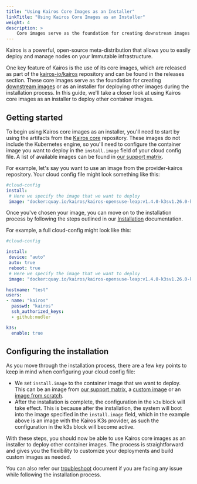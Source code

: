 ```yaml
---
title: "Using Kairos Core Images as an Installer"
linkTitle: "Using Kairos Core Images as an Installer"
weight: 4
description: > 
    Core images serve as the foundation for creating downstream images or as an installer for deploying other images during the installation process. In this guide, we'll take a closer look at using Kairos core images as an installer to deploy other container images.
---
```


Kairos is a powerful, open-source meta-distribution that allows you to easily deploy and manage nodes on your Immutable infrastructure.

One key feature of Kairos is the use of its core images, which are released as part of the [kairos-io/kairos](https://github.com/kairos-io/kairos) repository and can be found in the releases section. These core images serve as the foundation for creating [downstream images](/docs/advanced/customizing) or as an installer for deploying other images during the installation process. In this guide, we'll take a closer look at using Kairos core images as an installer to deploy other container images.

## Getting started

To begin using Kairos core images as an installer, you'll need to start by using the artifacts from the [Kairos core](https://github.com/kairos-io/kairos/releases) repository. These images do not include the Kubernetes engine, so you'll need to configure the container image you want to deploy in the `install.image` field of your cloud config file. A list of available images can be found in [our support matrix](/docs/reference/image_matrix).

For example, let's say you want to use an image from the provider-kairos repository. Your cloud config file might look something like this:

```yaml
#cloud-config
install:
 # Here we specify the image that we want to deploy
 image: "docker:quay.io/kairos/kairos-opensuse-leap:v1.4.0-k3sv1.26.0-k3s1"
```

Once you've chosen your image, you can move on to the installation process by following the steps outlined in our [Installation](/docs/installation) documentation.

For example, a full cloud-config might look like this:

```yaml
#cloud-config

install:
 device: "auto"
 auto: true
 reboot: true
 # Here we specify the image that we want to deploy
 image: "docker:quay.io/kairos/kairos-opensuse-leap:v1.4.0-k3sv1.26.0-k3s1"

hostname: "test"
users:
- name: "kairos"
  passwd: "kairos"
  ssh_authorized_keys:
  - github:mudler

k3s:
  enable: true
```

## Configuring the installation

As you move through the installation process, there are a few key points to keep in mind when configuring your cloud config file:

- We set `install.image` to the container image that we want to deploy. This can be an image from [our support matrix](/docs/reference/image_matrix), a [custom image](/docs/advanced/customizing) or an [image from scratch](/docs/reference/build).
- After the installation is complete, the configuration in the `k3s` block will take effect. This is because after the installation, the system will boot into the image specified in the `install.image` field, which in the example above is an image with the Kairos K3s provider, as such the configuration in the k3s block will become active.

With these steps, you should now be able to use Kairos core images as an installer to deploy other container images. The process is straightforward and gives you the flexibility to customize your deployments and build custom images as needed.

You can also refer our [troubleshoot](/docs/reference/troubleshooting) document if you are facing any issue while following the installation process.